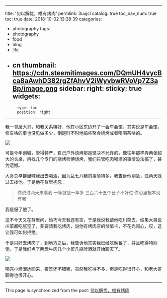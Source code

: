 
---
title: '何以解忧，唯有烤肉'
permlink: 3uujcl
catalog: true
toc_nav_num: true
toc: true
date: 2018-10-02 13:38:39
categories:
- photography
tags:
- photography
- food
- blog
- life
- cn
thumbnail: https://cdn.steemitimages.com/DQmUH4vycBca8aAwhD382rgZfAhvV2iWyvbwRVoVp7Z3aBp/image.png
sidebar:
    right:
        sticky: true
widgets:
    -
        type: toc
        position: right
---


我一邻居大哥，和我关系特好，他在小区东边开了一会车会馆，其实说是车会馆，修车啥的事也没见做多少，倒是时不时地搞些聚会烧烤或者喝喝茶啥的。

![](https://cdn.steemitimages.com/DQmUH4vycBca8aAwhD382rgZfAhvV2iWyvbwRVoVp7Z3aBp/image.png)


可是今年创城，管得特严，自己户外烧烤那是坚决不允许的，像往年那样弄两张超大的长桌，再找几个专门的烧烤师傅烧烤，我们只管吃肉喝酒的事情没法搞了，甚为遗憾。

大哥总早群里喊我出去喝酒，因为乱七八糟的事情特多，我告诉他别急，过两天就过去找他。于是他在群里抱怨：
>你说过两天来看我
一等就是一年多
三百六十五个日子不好过
你心里根本没有我

我是服了他了。

这不今天又在群里问，恰巧今天我还有空，于是我说我请他吃川菜去，结果大哥说川菜都吃腻歪了，非要请我吃烤肉，说他有烤肉店的储值卡，不花光闹心，哎，这让我可如何拒绝。

于是只好去烤肉了，到地方之后，我告诉他其实我已经吃晚餐了，并且吃得特别饱，于是我们点了两盘牛肉几个小菜几瓶啤酒就开始聊天了。

![](https://cdn.steemitimages.com/DQma15hurAff7kQH9p2c2hCCtMKuc1Rdn49w7b6U3RbrXz5/image.png)

喝完小酒溜达回来，夜景还不错嘛，虽然我吃得不多，但是吃得很开心，和老大哥聊得也很开心。

- - -

This page is synchronized from the post: [何以解忧，唯有烤肉](https://steemit.com/@oflyhigh/3uujcl)
